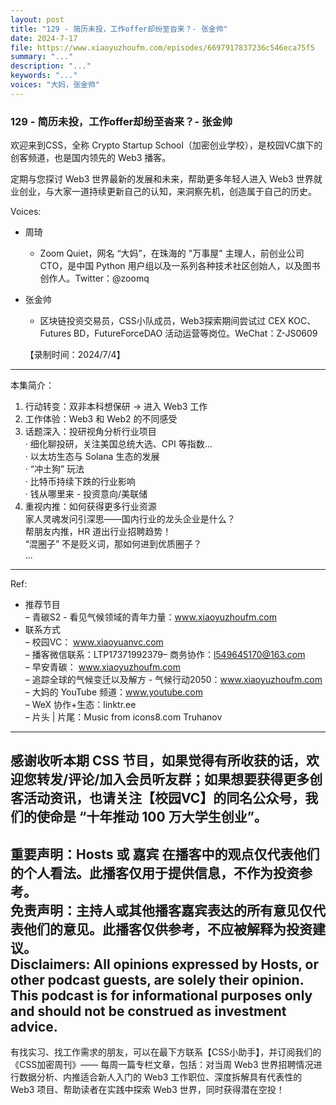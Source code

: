 ```yaml
---
layout: post
title: "129 - 简历未投，工作offer却纷至沓来？- 张金帅"
date: 2024-7-17
file: https://www.xiaoyuzhoufm.com/episodes/6697917837236c546eca75f5
summary: "..."
description: "..."
keywords: "..."
voices: "大妈，张金帅"
---
```


### 129 - 简历未投，工作offer却纷至沓来？- 张金帅

欢迎来到CSS，全称 Crypto Startup School（加密创业学校），是校园VC旗下的创客频道，也是国内领先的 Web3 播客。  

定期与您探讨 Web3 世界最新的发展和未来，帮助更多年轻人进入 Web3 世界就业创业，与大家一道持续更新自己的认知，来洞察先机，创造属于自己的历史。  

Voices:  

- 周琦    
  + Zoom Quiet，网名 “大妈”，在珠海的 "万事屋" 主理人，前创业公司 CTO，是中国 Python 用户组以及一系列各种技术社区创始人，以及图书创作人。Twitter：@zoomq  

- 张金帅   
  + 区块链投资交易员，CSS小队成员，Web3探索期间尝试过 CEX KOC、Futures BD，FutureForceDAO 活动运营等岗位。WeChat：Z-JS0609  

  【录制时间：2024/7/4】  
---------------------------------------------------  
本集简介：  
1. 行动转变：双非本科想保研 → 进入 Web3 工作  
2. 工作体验：Web3 和 Web2 的不同感受  
3. 话题深入：投研视角分析行业项目  
· 细化聊投研，关注美国总统大选、CPI 等指数...  
· 以太坊生态与 Solana 生态的发展  
· “冲土狗” 玩法  
· 比特币持续下跌的行业影响  
· 钱从哪里来 - 投资意向/美联储  
4. 重视内推：如何获得更多行业资源  
家人灵魂发问引深思——国内行业的龙头企业是什么？  
帮朋友内推，HR 道出行业招聘趋势！  
“混圈子” 不是贬义词，那如何进到优质圈子？  
...   
---------------------------------------------------  
Ref:  
  + 推荐节目  
– 青碳S2 - 看见气候领域的青年力量：www.xiaoyuzhoufm.com  
  + 联系方式  
– 校园VC： www.xiaoyuanvc.com  
– 播客微信联系：LTP17371992379– 商务协作：l549645170@163.com  
– 早安青碳： www.xiaoyuzhoufm.com  
– 追踪全球的气候变迁以及解方 - 气候行动2050：www.xiaoyuzhoufm.com  
– 大妈的 YouTube 频道：www.youtube.com  
– WeX 协作+生态：linktr.ee  
– 片头 | 片尾：Music from icons8.com Truhanov  
---------------------------------------------------  
感谢收听本期 CSS 节目，如果觉得有所收获的话，欢迎您转发/评论/加入会员听友群；如果想要获得更多创客活动资讯，也请关注【校园VC】的同名公众号，我们的使命是 “十年推动 100 万大学生创业”。  
---------------------------------------------------  
重要声明：Hosts 或 嘉宾 在播客中的观点仅代表他们的个人看法。此播客仅用于提供信息，不作为投资参考。   
免责声明：主持人或其他播客嘉宾表达的所有意见仅代表他们的意见。此播客仅供参考，不应被解释为投资建议。  
Disclaimers: All opinions expressed by Hosts, or other podcast guests, are solely their opinion. This podcast is for informational purposes only and should not be construed as investment advice.  
---------------------------------------------------  
有找实习、找工作需求的朋友，可以在最下方联系【CSS小助手】，并订阅我们的《CSS加密周刊》—— 每周一篇专栏文章，包括：对当周 Web3 世界招聘情况进行数据分析、内推适合新人入门的 Web3 工作职位、深度拆解具有代表性的 Web3 项目、帮助读者在实践中探索 Web3 世界，同时获得潜在空投！

